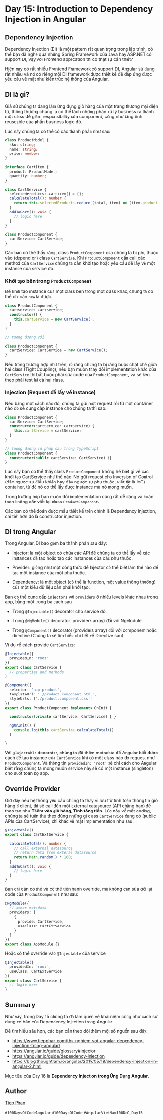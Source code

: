 # Day 15: Introduction to Dependency Injection in Angular

## Dependency Injection
Dependency Injection (DI) là một pattern rất quan trọng trong lập trình, có thể bạn đã nghe qua những Spring Framework của Java hay ASP.NET có support DI, vậy với Frontend application thì có thật sự cần thiết?

Hiện nay có rất nhiều Frontend Framework có support DI, Angular sử dụng rất nhiều và nó có riêng mội DI framework được thiết kế để đáp ứng được yêu cầu về mặt như kiến trúc hệ thống của Angular.

## DI là gì?

Giả sử chúng ta đang làm ứng dụng giỏ hàng của một trang thương mại điện tử, thông thường chúng ta có thể tách những phần xử lý business ra thành một class để giảm responsibility của component, cũng như tăng tính reuseable của phần business logic đó.

Lúc này chúng ta có thể có các thành phần như sau:

```ts
class ProductModel {
  sku: string;
  name: string;
  price: number;
}

interface CartItem {
  product: ProductModel;
  quantity: number;
}

class CartService {
  selectedProducts: CartItem[] = [];
  calculateTotal(): number {
    return this.selectedProducts.reduce((total, item) => (item.product.price * item.quantity) + total, 0);
  }
  addToCart(): void {
    // logic here
  }
}

class ProductComponent {
  cartService: CartService;
}
```

Các bạn có thể thấy rằng, class `ProductComponent` của chúng ta bị phụ thuộc vào (depend on) class `CartService`. Khi `ProductComponent` cần call các method của `CartService` chúng ta cần khởi tạo hoặc yêu cầu để lấy về một instance của service đó.

### Khởi tạo bên trong `ProductComponent`
Để khởi tạo instance của một class bên trong một class khác, chúng ta có thể chỉ cần `new` là được.
```ts
class ProductComponent {
  cartService: CartService;
  constructor() {
    this.cartService = new CartService();
  }
}

// tương đương với

class ProductComponent {
  cartService: CartService = new CartService();
}
```
Nếu trong trường hợp như trên, rõ ràng chúng ta bị ràng buộc chặt chẽ giữa hai class (Tight Coupling), nếu bạn muốn thay đổi implementation khác của `CartService` thì bắt buộc phải sửa code của `ProductComponent`, và sẽ kéo theo phải test lại cả hai class.

### Injection (Request để lấy về instance)
Nếu bằng một cách nào đó, chúng ta gửi một request rồi từ một container nào đó sẽ cung cấp instance cho chúng ta thì sao.

```ts
class ProductComponent {
  cartService: CartService;
  constructor(cartService: CartService) {
    this.cartService = cartService;
  }
}

// tương đương cú pháp sau trong TypeScript
class ProductComponent {
  constructor(public cartService: CartService) {}
}
```

Lúc này bạn có thể thấy class `ProductComponent` không hề biết gì về các khởi tạo CartService như thế nào. Nó gửi request cho Inversion of Control (đảo ngược sự điều khiển hay đảo ngược sự phụ thuộc, viết tắt là IoC) container, từ đó nó có thể lấy được instance mà nó mong muốn.

Trong trường hợp bạn muốn đổi implementation cũng rất dễ dàng và hoàn toàn không cần viết lại class `ProductComponent`.

Các bạn có thể đoán được mẫu thiết kế trên chính là Dependency Injection, chi tiết hơn đó là constructor injection.


## DI trong Angular

Trong Angular, DI bao gồm ba thành phần sau đây:

- Injector: là một object có chứa các API để chúng ta có thể lấy về các instances đã tạo hoặc tạo các instances của các phụ thuộc.

- Provider: giống như một công thức để Injector có thể biết làm thế nào để tạo một instance của một phụ thuộc.

- Dependency: là một object (có thể là function, một value thông thường) của một kiểu dữ liệu cần phải khởi tạo.


Bạn có thể cung cấp `injectors` với `providers` ở nhiều levels khác nhau trong app, bằng một trong ba cách sau:

- Trong `@Injectable()` decorator cho service đó.

- Trong `@NgModule()` decorator (providers array) đối với NgModule.

- Trong `@Component()` decorator (providers array) đối với component hoặc directive (Chúng ta sẽ tìm hiểu chi tiết về Directive sau).


Ví dụ về cách provide `CartService`:

```ts
@Injectable({
  providedIn: 'root'
})
export class CartService {
  // properties and methods
}
```

```ts
@Component({
  selector: 'app-product',
  templateUrl: './product.component.html',
  styleUrls: ['./product.component.css']
})
export class ProductComponent implements OnInit {

  constructor(private cartService: CartService) { }

  ngOnInit() {
    console.log(this.cartService.calculateTotal())
  }

}
```
Với `@Injectable` decorator, chúng ta đã thêm metadata để Angular biết được cách để tạo instance của `CartService` khi có một class nào đó request như `ProductComponent`. Và thông tin `providedIn: 'root'` sẽ chỉ cách cho Angular biết rằng chúng ta mong muốn service này sẽ có một instance (singleton) cho suốt toàn bộ app.

## Override Provider

Giờ đây nếu hệ thống yêu cầu chúng ta thay vì lưu trữ tính toán thông tin giỏ hàng ở client, thì sẽ call đến một external datasource (API chẳng hạn) để thao tác như **Thêm vào giỏ hàng**, **Tính tổng tiền**. Lúc này về mặt coding, chúng ta sẽ tuân thủ theo đúng những gì class `CartService` đang có (public APIs của CartService), chỉ khác về mặt implementation như sau:

```ts
@Injectable()
export class CartExtService {
  
  calculateTotal(): number {
    // call external datasource
    // return data from exteral datasource
    return Math.random() * 100;
  }
  addToCart(): void {
    // logic here
  }
}
```

Bạn chỉ cần có thế và có thể tiến hành override, mà không cần sửa đổi lại code của `ProductComponent` như sau:

```ts
@NgModule({
  // other metadata
  providers: [
    {
      provide: CartService,
      useClass: CartExtService
    }
  ]
})
export class AppModule {}
```

Hoặc có thể override vào `@Injectable` của service

```ts
@Injectable({
  providedIn: 'root',
  useClass: CartExtService
})
export class CartService {
  // logic here
}
```


## Summary

Như vậy, trong Day 15 chúng ta đã làm quen về khái niệm cũng như cách sử dụng cơ bản của Dependency Injection trong Angular.

Để tìm hiểu sâu hơn, các bạn cần theo dõi thêm một số nguồn sau đây:

- https://www.tiepphan.com/thu-nghiem-voi-angular-dependency-injection-trong-angular/
- https://angular.io/guide/glossary#injector
- https://angular.io/guide/dependency-injection
- https://blog.thoughtram.io/angular/2015/05/18/dependency-injection-in-angular-2.html

Mục tiêu của Day 16 là **Dependency Injection trong Ứng Dụng Angular**.

## Author

[Tiep Phan](https://github.com/tieppt)

`#100DaysOfCodeAngular` `#100DaysOfCode` `#AngularVietNam100DoC_Day15`

